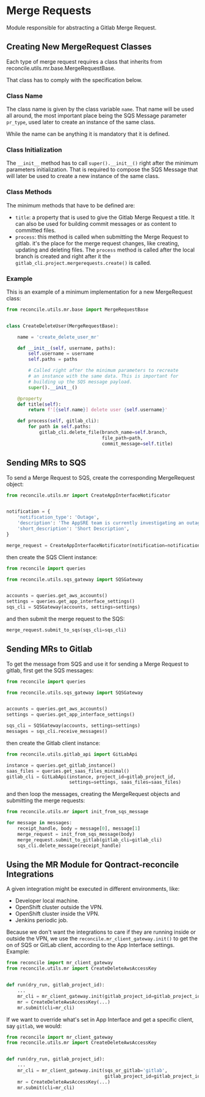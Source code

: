 # Merge Requests

Module responsible for abstracting a Gitlab Merge Request.

## Creating New MergeRequest Classes

Each type of merge request requires a class that inherits
from reconcile.utils.mr.base.MergeRequestBase.

That class has to comply with the specification below.

### Class Name

The class name is given by the class variable `name`. That name will be
used all around, the most important place being the SQS Message parameter
`pr_type`, used later to create an instance of the same class.

While the name can be anything it is mandatory that it is defined.

### Class Initialization

The `__init__` method has to call `super().__init__()` right after the minimum
parameters initialization. That is required to compose the SQS Message that
will later be used to create a new instance of the same class.

### Class Methods

The minimum methods that have to be defined are:

* `title`: a property that is used to give the Gitlab Merge Request a title.
  It can also be used for building commit messages or as content to committed
  files.
* `process`: this method is called when submitting the Merge Request to gitlab.
  it's the place for the merge request changes, like creating, updating and
  deleting files. The `process` method is called after the local branch is
  created and right after it the `gitlab_cli.project.mergerequests.create()`
  is called.

### Example

This is an example of a minimum implementation for a new MergeRequest class:

```python
from reconcile.utils.mr.base import MergeRequestBase


class CreateDeleteUser(MergeRequestBase):

    name = 'create_delete_user_mr'

    def __init__(self, username, paths):
        self.username = username
        self.paths = paths

        # Called right after the minimum parameters to recreate
        # an instance with the same data. This is important for
        # building up the SQS message payload.
        super().__init__()

    @property
    def title(self):
        return f'[{self.name}] delete user {self.username}'

    def process(self, gitlab_cli):
        for path in self.paths:
            gitlab_cli.delete_file(branch_name=self.branch,
                                   file_path=path,
                                   commit_message=self.title)
```

## Sending MRs to SQS

To send a Merge Request to SQS, create the corresponding MergeRequest object:

```python
from reconcile.utils.mr import CreateAppInterfaceNotificator


notification = {
    'notification_type': 'Outage',
    'description': 'The AppSRE team is currently investigating an outage',
    'short_description': 'Short Description',
}

merge_request = CreateAppInterfaceNotificator(notification=notification)

```

then create the SQS Client instance:

```python
from reconcile import queries

from reconcile.utils.sqs_gateway import SQSGateway


accounts = queries.get_aws_accounts()
settings = queries.get_app_interface_settings()
sqs_cli = SQSGateway(accounts, settings=settings)
```

and then submit the merge request to the SQS:

```python
merge_request.submit_to_sqs(sqs_cli=sqs_cli)
```

## Sending MRs to Gitlab

To get the message from SQS and use it for sending a Merge Request to gitlab,
first get the SQS messages:


```python
from reconcile import queries

from reconcile.utils.sqs_gateway import SQSGateway


accounts = queries.get_aws_accounts()
settings = queries.get_app_interface_settings()

sqs_cli = SQSGateway(accounts, settings=settings)
messages = sqs_cli.receive_messages()
```

then create the Gitlab client instance:

```python
from reconcile.utils.gitlab_api import GitLabApi

instance = queries.get_gitlab_instance()
saas_files = queries.get_saas_files_minimal()
gitlab_cli = GitLabApi(instance, project_id=gitlab_project_id,
                       settings=settings, saas_files=saas_files)
```

and then loop the messages, creating the MergeRequest objects and submitting
the merge requests:

```python
from reconcile.utils.mr import init_from_sqs_message

for message in messages:
    receipt_handle, body = message[0], message[1]
    merge_request = init_from_sqs_message(body)
    merge_request.submit_to_gitlab(gitlab_cli=gitlab_cli)
    sqs_cli.delete_message(receipt_handle)
```

## Using the MR Module for Qontract-reconcile Integrations

A given integration might be executed in different environments, like:

* Developer local machine.
* OpenShift cluster outside the VPN.
* OpenShift cluster inside the VPN.
* Jenkins periodic job.

Because we don't want the integrations to care if they are running inside or
outside the VPN, we use the `reconcile.mr_client_gateway.init()` to get the
on of SQS or GitLab client, according to the App Interface settings. Example:

```python
from reconcile import mr_client_gateway
from reconcile.utils.mr import CreateDeleteAwsAccessKey


def run(dry_run, gitlab_project_id):
    ...    
    mr_cli = mr_client_gateway.init(gitlab_project_id=gitlab_project_id)
    mr = CreateDeleteAwsAccessKey(...)
    mr.submit(cli=mr_cli)
```

If we want to override what's set in App Interface and get a specific client,
say `gitlab`, we would:

```python
from reconcile import mr_client_gateway
from reconcile.utils.mr import CreateDeleteAwsAccessKey


def run(dry_run, gitlab_project_id):
    ...
    mr_cli = mr_client_gateway.init(sqs_or_gitlab='gitlab',
                                    gitlab_project_id=gitlab_project_id)
    mr = CreateDeleteAwsAccessKey(...)
    mr.submit(cli=mr_cli)
```
